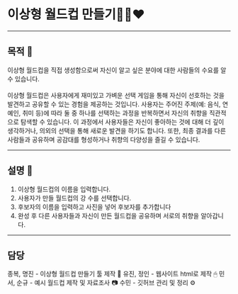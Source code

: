 # 이상형 월드컵 만들기👩🏻❤
___
## 목적 🔎
이상형 월드컵을 직접 생성함으로써 자신이 알고 싶은 분야에 대한 사람들의 수요를 알 수 있습니다.<br><br>
이상형 월드컵은 사용자에게 재미있고 가벼운 선택 게임을 통해 자신이 선호하는 것을 발견하고 공유할 수 있는 경험을 제공하는 것입니다. 사용자는 주어진 주제(예: 음식, 연예인, 취미 등)에 따라 둘 중 하나를 선택하는 과정을 반복하면서 자신의 취향을 직관적으로 탐색할 수 있습니다. 이 과정에서 사용자들은 자신이 좋아하는 것에 대해 더 깊이 생각하거나, 의외의 선택을 통해 새로운 발견을 하기도 합니다. 또한, 최종 결과를 다른 사람들과 공유하며 공감대를 형성하거나 취향의 다양성을 즐길 수 있습니다.

___
## 설명 📰
1. 이상형 월드컵의 이름을 입력합니다.
2. 사용자가 만들 월드컵의 강 수를 선택합니다.
3. 후보자의 이름을 입력하고 사진을 넣어 후보자를 추가합니다
4. 완성 후 다른 사용자들과 자신이 만든 월드컵을 공유하며 서로의 취향을 알아갑니다.
___
## 담당
종복, 명진 - 이상형 월드컵 만들기 툴 제작 🔧
유진, 정인 - 웹사이트 html로 제작 🖱
민서, 순규 - 예시 월드컵 제작 및 자료조사 📷
수민 - 깃허브 관리 및 정리 ⚙

